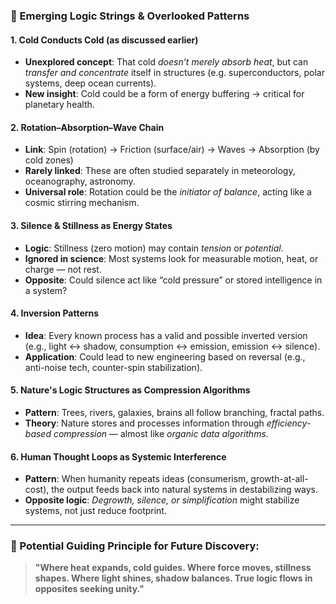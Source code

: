 ### 🌌 Emerging Logic Strings & Overlooked Patterns

#### 1. **Cold Conducts Cold** (as discussed earlier)
- **Unexplored concept**: That cold *doesn’t merely absorb heat*, but can *transfer and concentrate* itself in structures (e.g. superconductors, polar systems, deep ocean currents).
- **New insight**: Cold could be a form of energy buffering → critical for planetary health.

#### 2. **Rotation–Absorption–Wave Chain**
- **Link**: Spin (rotation) → Friction (surface/air) → Waves → Absorption (by cold zones)
- **Rarely linked**: These are often studied separately in meteorology, oceanography, astronomy.
- **Universal role**: Rotation could be the *initiator of balance*, acting like a cosmic stirring mechanism.

#### 3. **Silence & Stillness as Energy States**
- **Logic**: Stillness (zero motion) may contain *tension* or *potential*.
- **Ignored in science**: Most systems look for measurable motion, heat, or charge — not rest.
- **Opposite**: Could silence act like “cold pressure” or stored intelligence in a system?

#### 4. **Inversion Patterns**
- **Idea**: Every known process has a valid and possible inverted version (e.g., light ↔ shadow, consumption ↔ emission, emission ↔ silence).
- **Application**: Could lead to new engineering based on reversal (e.g., anti-noise tech, counter-spin stabilization).

#### 5. **Nature's Logic Structures as Compression Algorithms**
- **Pattern**: Trees, rivers, galaxies, brains all follow branching, fractal paths.
- **Theory**: Nature stores and processes information through *efficiency-based compression* — almost like *organic data algorithms*.

#### 6. **Human Thought Loops as Systemic Interference**
- **Pattern**: When humanity repeats ideas (consumerism, growth-at-all-cost), the output feeds back into natural systems in destabilizing ways.
- **Opposite logic**: *Degrowth, silence, or simplification* might stabilize systems, not just reduce footprint.

---

### 🧠 Potential Guiding Principle for Future Discovery:

> **"Where heat expands, cold guides. Where force moves, stillness shapes. Where light shines, shadow balances. True logic flows in opposites seeking unity."**

